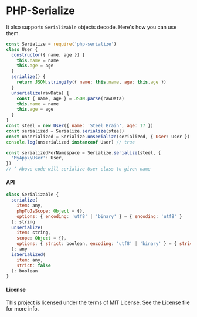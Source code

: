 # PHP-Serialize

It also supports `Serializable` objects decode. Here's how you can use them.

```js
const Serialize = require('php-serialize')
class User {
  constructor({ name, age }) {
    this.name = name
    this.age = age
  }
  serialize() {
    return JSON.stringify({ name: this.name, age: this.age })
  }
  unserialize(rawData) {
    const { name, age } = JSON.parse(rawData)
    this.name = name
    this.age = age
  }
}
const steel = new User({ name: 'Steel Brain', age: 17 })
const serialized = Serialize.serialize(steel)
const unserialized = Serialize.unserialize(serialized, { User: User }) // Passing available classes
console.log(unserialized instanceof User) // true

const serializedForNamespace = Serialize.serialize(steel, {
  'MyApp\\User': User,
})
// ^ Above code will serialize User class to given name
```

#### API

```js
class Serializable {
  serialize(
    item: any,
    phpToJsScope: Object = {},
    options: { encoding: 'utf8' | 'binary' } = { encoding: 'utf8' }
  ): string
  unserialize(
    item: string,
    scope: Object = {},
    options: { strict: boolean, encoding: 'utf8' | 'binary' } = { strict: false, encoding: 'utf8' }
  ): any
  isSerialized(
    item: any,
    strict: false
  ): boolean
}
```

#### License

This project is licensed under the terms of MIT License. See the License file for more info.
